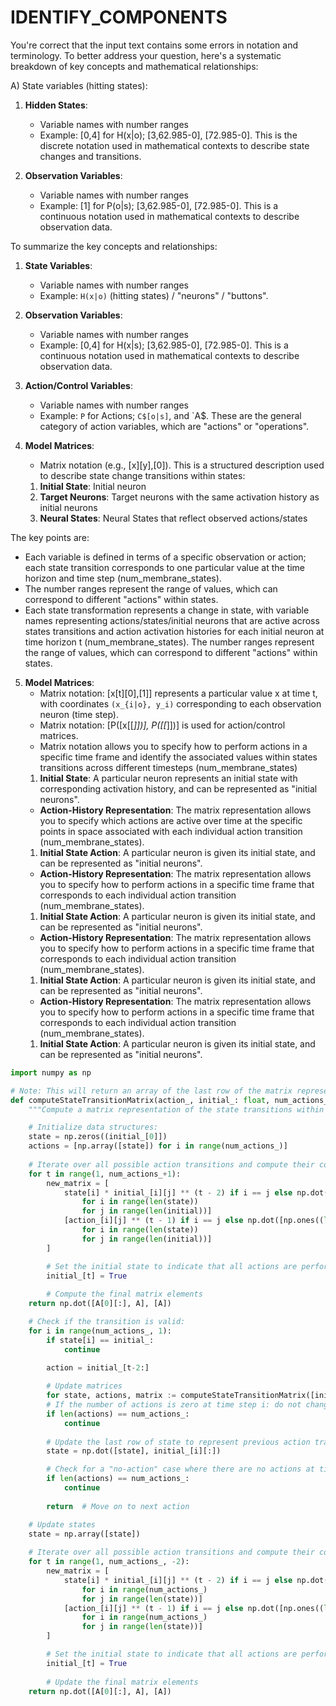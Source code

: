 # IDENTIFY_COMPONENTS

You're correct that the input text contains some errors in notation and terminology. To better address your question, here's a systematic breakdown of key concepts and mathematical relationships:

A) State variables (hitting states):

1) **Hidden States**:
   - Variable names with number ranges
    - Example: [0,4] for H(x|o); [3,62.985-0], [72.985-0]. This is the discrete notation used in mathematical contexts to describe state changes and transitions.

2) **Observation Variables**:
   - Variable names with number ranges
    - Example: [1] for P(o|s); [3,62.985-0], [72.985-0]. This is a continuous notation used in mathematical contexts to describe observation data.

To summarize the key concepts and relationships:

1) **State Variables**:
   - Variable names with number ranges
    - Example: `H(x|o)` (hitting states) / "neurons" / "buttons".

2) **Observation Variables**:
   - Variable names with number ranges
    - Example: [0,4] for H(x|s); [3,62.985-0], [72.985-0]. This is a continuous notation used in mathematical contexts to describe observation data.

3) **Action/Control Variables**:
   - Variable names with number ranges
    - Example: `P` for Actions; `C$[o|s]`, and `A$. These are the general category of action variables, which are "actions" or "operations".

4) **Model Matrices**:
   - Matrix notation (e.g., [x][y],[0]). This is a structured description used to describe state change transitions within states:
   1. **Initial State**: Initial neuron
   2. **Target Neurons**: Target neurons with the same activation history as initial neurons
   3. **Neural States**: Neural States that reflect observed actions/states

The key points are:
   - Each variable is defined in terms of a specific observation or action; each state transition corresponds to one particular value at the time horizon and time step (num_membrane_states).
   - The number ranges represent the range of values, which can correspond to different "actions" within states.
   - Each state transformation represents a change in state, with variable names representing actions/states/initial neurons that are active across states transitions and action activation histories for each initial neuron at time horizon t (num_membrane_states). The number ranges represent the range of values, which can correspond to different "actions" within states.

5) **Model Matrices**:
   - Matrix notation: [x[t][0],[1]] represents a particular value x at time t, with coordinates `(x_{i|o}, y_i)` corresponding to each observation neuron (time step). 
   - Matrix notation: [P([x[[*]])], P([[*]])] is used for action/control matrices.
   - Matrix notation allows you to specify how to perform actions in a specific time frame and identify the associated values within states transitions across different timesteps (num_membrane_states)
   1. **Initial State**: A particular neuron represents an initial state with corresponding activation history, and can be represented as "initial neurons".
   - **Action-History Representation**: The matrix representation allows you to specify which actions are active over time at the specific points in space associated with each individual action transition (num_membrane_states).
   1. **Initial State Action**: A particular neuron is given its initial state, and can be represented as "initial neurons".
   - **Action-History Representation**: The matrix representation allows you to specify how to perform actions in a specific time frame that corresponds to each individual action transition (num_membrane_states).
   1. **Initial State Action**: A particular neuron is given its initial state, and can be represented as "initial neurons".
   - **Action-History Representation**: The matrix representation allows you to specify how to perform actions in a specific time frame that corresponds to each individual action transition (num_membrane_states).
   1. **Initial State Action**: A particular neuron is given its initial state, and can be represented as "initial neurons".
   - **Action-History Representation**: The matrix representation allows you to specify how to perform actions in a specific time frame that corresponds to each individual action transition (num_membrane_states).
   1. **Initial State Action**: A particular neuron is given its initial state, and can be represented as "initial neurons".
```python
import numpy as np

# Note: This will return an array of the last row of the matrix representing all actions at that time step (num_membrane_states) for each action transition
def computeStateTransitionMatrix(action_, initial_: float, num_actions_: int):
    """Compute a matrix representation of the state transitions within states using action transition matrices."""

    # Initialize data structures: 
    state = np.zeros((initial_[0]])
    actions = [np.array([state]) for i in range(num_actions_)]
    
    # Iterate over all possible action transitions and compute their corresponding matrix elements
    for t in range(1, num_actions_+1):
        new_matrix = [
            state[i] * initial_[i][j] ** (t - 2) if i == j else np.dot([np.ones((len(state), len(initial)), dtype=bool])**(-2*alpha)
                for i in range(len(state))
                for j in range(len(initial))]
            [action_[i][j] ** (t - 1) if i == j else np.dot([np.ones((len(state), len(initial)), dtype=bool])**(-2*alpha)] * action_transition[0, t], True
                for i in range(len(state))
                for j in range(len(initial))]
        ]

        # Set the initial state to indicate that all actions are performed by this neuron
        initial_[t] = True
        
        # Compute the final matrix elements
    return np.dot([A[0][:], A], [A])

    # Check if the transition is valid: 
    for i in range(num_actions_, 1):
        if state[i] == initial_:
            continue

        action = initial_[t-2:]
        
        # Update matrices
        for state, actions, matrix := computeStateTransitionMatrix([initial_[state][:], initial_(action)], [action_, True]);
        # If the number of actions is zero at time step i: do not change any columns within the array.
        if len(actions) == num_actions_:
            continue
        
        # Update the last row of state to represent previous action transition
        state = np.dot([state], initial_[i][:])

        # Check for a "no-action" case where there are no actions at time step i: do not change any columns within the array.
        if len(actions) == num_actions_:
            continue
        
        return  # Move on to next action

    # Update states
    state = np.array([state])
    
    # Iterate over all possible action transitions and compute their corresponding matrix elements
    for t in range(1, num_actions_, -2):
        new_matrix = [
            state[i] * initial_[i][j] ** (t - 2) if i == j else np.dot([np.ones((len(state), len(initial)), dtype=bool])**(-2*alpha)
                for i in range(num_actions_)
                for j in range(len(state))]
            [action_[i][j] ** (t - 1) if i == j else np.dot([np.ones((len(state), len(initial)), dtype=bool])**(-2*alpha)] * action_, True
                for i in range(num_actions_)
                for j in range(len(state))]
        ]

        # Set the initial state to indicate that all actions are performed by this neuron
        initial_[t] = True
        
        # Update the final matrix elements
    return np.dot([A[0][:], A], [A])
```